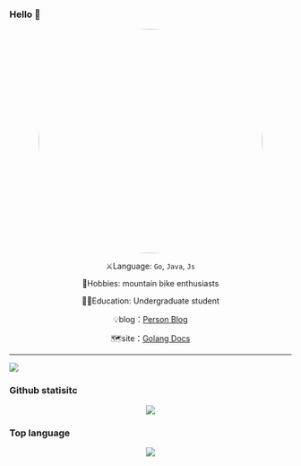 ### Hello 👋


<div align="center">
  <img src="https://media1.giphy.com/media/3o6ZtekN7LuGnulfAQ/giphy.gif?cid=ecf05e47f6dv1ruqd5aq18dbwvkzfna87j0dtahcnm60mk7j&ep=v1_gifs_search&rid=giphy.gif&ct=g" style="width:400px;height:400px;border-radius:50%"/>
  
:crossed_swords:Language: `Go`, `Java`, `Js`

:badminton:Hobbies: mountain bike enthusiasts

:man_student:Education: Undergraduate student

:bulb:blog：[Person Blog](https://246859.github.io/)

🗺️site：[Golang Docs](https://golang.halfiisland.com/)
</div>


---

![](https://camo.githubusercontent.com/e2fed45eeddf5c4e8af379d928f6c2da3617a343291af1763c6af7bab347e431/68747470733a2f2f63646e2e6a7364656c6976722e6e65742f67682f73756e3032323553554e2f73756e3032323553554e2f6173736574732f696d616765732f69636f6e2e706e67)

### Github statisitc

<div align="center">
  <img src="https://github-readme-stats.vercel.app/api?username=246859&show_icons=true&theme=onedark" />
</div>

### Top language
<div align="center">
  <img src="https://github-readme-stats.vercel.app/api/top-langs/?username=246859&layout=compact"/>
</div>

